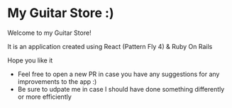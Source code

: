 # My Guitar Store :)
Welcome to my Guitar Store!

It is an application created using React (Pattern Fly 4) &amp; Ruby On Rails

Hope you like it

- Feel free to open a new PR in case you have any suggestions for any improvements to the app :)
- Be sure to udpate me in case I should have done something differently or more efficiently 
